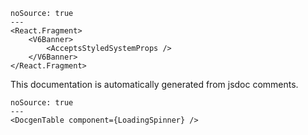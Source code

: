 ```react
noSource: true
---
<React.Fragment>
	<V6Banner>
		<AcceptsStyledSystemProps />
	</V6Banner>
</React.Fragment>
```

This documentation is automatically generated from jsdoc comments.

```react
noSource: true
---
<DocgenTable component={LoadingSpinner} />
```
